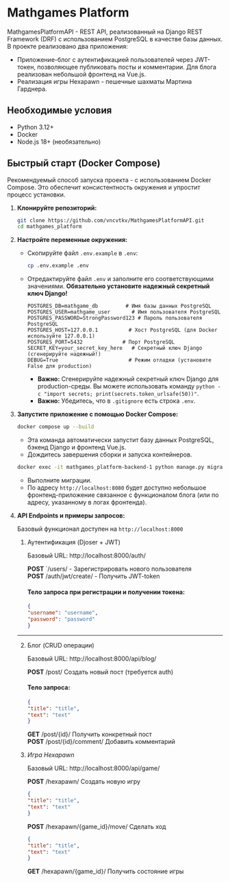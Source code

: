 # Mathgames Platform

MathgamesPlatformAPI - REST API, реализованный на Django REST Framework (DRF) с использованием PostgreSQL в качестве базы данных. В проекте реализовано два приложения:

*   Приложение-блог с аутентификацией пользователей через JWT-токен, позволяющее публиковать посты и комментарии. Для блога реализован небольшой фронтенд на Vue.js.
*   Реализация игры Hexapawn - пешечные шахматы Мартина Гарднера.
 

## Необходимые условия

*   Python 3.12+
*   Docker
*   Node.js 18+ (необязательно)

## Быстрый старт (Docker Compose)

Рекомендуемый способ запуска проекта - с использованием Docker Compose. Это обеспечит консистентность окружения и упростит процесс установки.

1.  **Клонируйте репозиторий:**

    ```bash
    git clone https://github.com/vncvtkv/MathgamesPlatformAPI.git
    cd mathgames_platform
    ```

2.  **Настройте переменные окружения:**

    *   Скопируйте файл `.env.example` в `.env`:

        ```bash
        cp .env.example .env
        ```

    *   Отредактируйте файл `.env` и заполните его соответствующими значениями.  **Обязательно установите надежный секретный ключ Django!**

        ```
        POSTGRES_DB=mathgame_db         # Имя базы данных PostgreSQL
        POSTGRES_USER=mathgame_user       # Имя пользователя PostgreSQL
        POSTGRES_PASSWORD=StrongPassword123 # Пароль пользователя PostgreSQL
        POSTGRES_HOST=127.0.0.1          # Хост PostgreSQL (для Docker используйте 127.0.0.1)
        POSTGRES_PORT=5432             # Порт PostgreSQL
        SECRET_KEY=your_secret_key_here   # Секретный ключ Django (сгенерируйте надежный!)
        DEBUG=True                       # Режим отладки (установите False для production)
        ```

        *   **Важно:** Сгенерируйте надежный секретный ключ Django для production-среды. Вы можете использовать команду `python -c "import secrets; print(secrets.token_urlsafe(50))"`.
        *   **Важно:** Убедитесь, что в `.gitignore` есть строка `.env`.

3.  **Запустите приложение с помощью Docker Compose:**

    ```bash
    docker compose up --build
    ```
    *   Эта команда автоматически запустит базу данных PostgreSQL, бэкенд Django и фронтенд Vue.js.
    *   Дождитесь завершения сборки и запуска контейнеров.

    ```bash
    docker exec -it mathgames_platform-backend-1 python manage.py migrate
    ```
    *   Выполните миграции.
    *   По адресу `http://localhost:8080` будет доступно небольшое фронтенд-приложение связанное с функционалом блога (или по адресу, указанному в логах фронтенда).

4.  **API Endpoints и примеры запросов:**

    Базовый функционал доступен на `http://localhost:8000`

    1. Аутентификация (Djoser + JWT)

        Базовый URL: http://localhost:8000/auth/

        **POST** `/users/ - Зарегистрировать нового пользователя<br>
        **POST**  /auth/jwt/create/ - Получить JWT-token


        #### Тело запроса при регистрации и получении токена:

        ```json
        {
        "username": "username",
        "password": "password"
        }

        ```



    ---

    2. Блог (CRUD операции)

        Базовый URL: http://localhost:8000/api/blog/

        **POST**	/post/	Создать новый пост (требуется auth)
        #### Тело запроса:

        ```json
        {
        "title": "title",
        "text": "text"
        }

        ```

        **GET**	   /post/{id}/	Получить конкретный пост<br>
        **POST**	/post/{id}/comment/	Добавить комментарий


    3. *Игра Hexapawn*

        Базовый URL: http://localhost:8000/api/game/

        **POST**	/hexapawn/	Создать новую игру<br>
        ```json
        {
        "title": "title",
        "text": "text"
        }

        ```
        **POST**	/hexapawn/{game_id}/move/	Сделать ход<br>
        ```json
        {
        "title": "title",
        "text": "text"
        }

        ```
        **GET**	/hexapawn/{game_id}/	Получить состояние игры


